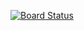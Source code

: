 [![Board Status](https://dev.azure.com/claudioromao/52772ea2-dbcc-4227-a5f0-9ec7ef348947/affde0d7-48e2-4687-8f31-230fe7037eb0/_apis/work/boardbadge/a7af154a-e035-42dd-a6a2-eaee79fab7ab)](https://dev.azure.com/claudioromao/52772ea2-dbcc-4227-a5f0-9ec7ef348947/_boards/board/t/affde0d7-48e2-4687-8f31-230fe7037eb0/Microsoft.RequirementCategory)